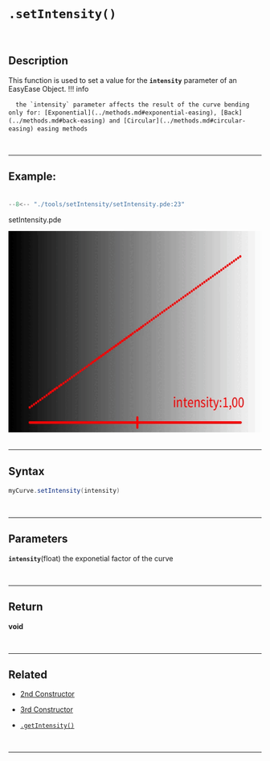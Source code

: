 # **`.setIntensity()`**

<br>

## Description

This function is used to set a value for the **`intensity`** parameter of an EasyEase Object.
!!! info

      the `intensity` parameter affects the result of the curve bending only for: [Exponential](../methods.md#exponential-easing), [Back](../methods.md#back-easing) and [Circular](../methods.md#circular-easing) easing methods

<br>

---

## Example:

```java hl_lines="22"  title="setIntensity.pde"

--8<-- "./tools/setIntensity/setIntensity.pde:23"

```

<div class="exampleWindow">
  <div class="title">
      <div class="dot red"></div>
      <div class="dot amber"></div>
      <div class="dot green"></div>
        <p >setIntensity.pde</p>
  </div>

<img src="../images/tools/setIntensity.gif" alt="setIntensity" width="600" height="400">

</div>

<br>

---

## Syntax

```java
myCurve.setIntensity(intensity)

```
<br>

---

## Parameters

**`intensity`**(float) the exponetial factor of the curve

<br>

---

## Return

**void**

<br>

---

## Related

- [2nd Constructor](../constructors.md#constructor-2---with-exponential-intensity)

- [3rd Constructor](../constructors.md#constructor-3---with-exponential-intensity-and-time-related-parameters)

- [`.getIntensity()`](../tools/getIntensity.md)

<br>

---
